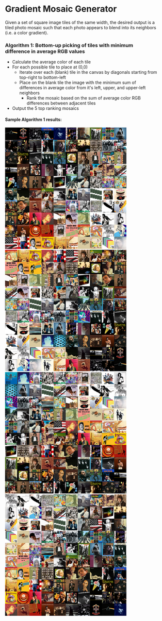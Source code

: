 # Gradient Mosaic Generator

Given a set of square image tiles of the same width, the desired output is a tiled photo mosaic such that each photo appears to blend into its neighbors (i.e. a color gradient).

### Algorithm 1: Bottom-up picking of tiles with minimum difference in average RGB values

- Calculate the average color of each tile
- For each possible tile to place at (0,0)
  - Iterate over each (blank) tile in the canvas by diagonals starting from top-right to bottom-left
  - Place on the blank tile the image with the minimum sum of differences in average color from it's left, upper, and upper-left neighbors
	- Rank the mosaic based on the sum of average color RGB differences between adjacent tiles
- Output the 5 top ranking mosaics

#### Sample Algorithm 1 results:
<p float="left">
<img src="./algo1/mosaic_3.png" width=400/>
<img src="./algo1/mosaic_5.png" width=400/>
<img src="./algo1/mosaic_0.png" width=400/>
<img src="./algo1/mosaic_1.png" width=400/>
</p>
